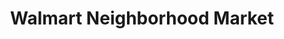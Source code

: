 ---
title: "Walmart Neighborhood Market"
url: /largo/walmart-neighborhood-market-ulmerton-road/
shop: Supermarkt
---